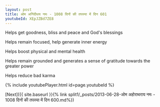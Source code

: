 ```yaml
---
layout: post
title: ओम अनिंदीथय नमः - 1008 दिनों की तपस्या में दिन 601
youtubeId: XEpJZBd7ZE8
---
```

 
 
Helps get goodness, bliss and peace and God's blessings
 
Helps remain focused, help generate inner energy 
 
Helps boost physical and mental health 
 
Helps remain grounded and generates a sense of gratitude towards the greater power 
 
Helps reduce bad karma
 
 
 
 


{% include youtubePlayer.html id=page.youtubeId %}
 
[Next]({{ site.baseurl }}{% link  split1/_posts/2013-06-28-ओम अहोराथराय नमः - 1008 दिनों की तपस्या में दिन 600.md%})
 
